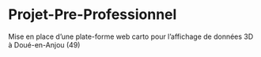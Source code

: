 # Projet-Pre-Professionnel
Mise en place d’une plate-forme web carto pour l’affichage de données 3D à Doué-en-Anjou (49)
